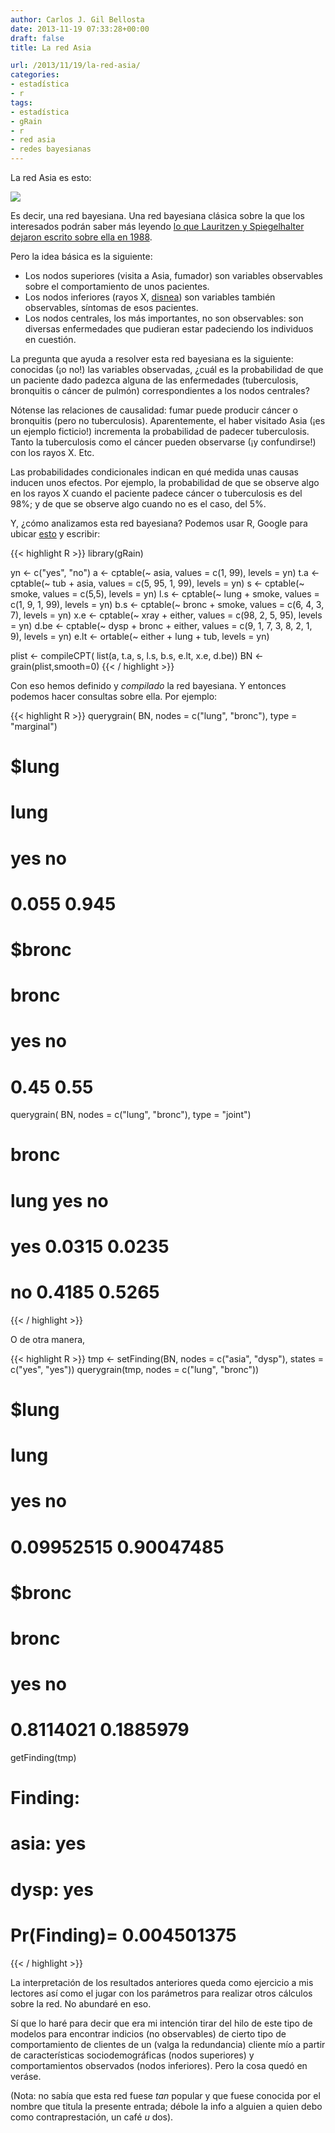 ```yaml
---
author: Carlos J. Gil Bellosta
date: 2013-11-19 07:33:28+00:00
draft: false
title: La red Asia

url: /2013/11/19/la-red-asia/
categories:
- estadística
- r
tags:
- estadística
- gRain
- r
- red asia
- redes bayesianas
---
```


La red Asia es esto:

[![](/wp-uploads/2013/11/red_asia.jpg)
](/wp-uploads/2013/11/red_asia.jpg)

Es decir, una red bayesiana. Una red bayesiana clásica sobre la que los interesados podrán saber más leyendo [lo que Lauritzen y Spiegelhalter dejaron escrito sobre ella en 1988](http://www.csee.wvu.edu/~xinl/library/papers/math/statistics/Lauritzen_Spiegelhalter1988.pdf).

Pero la idea básica es la siguiente:

* Los nodos superiores (visita a Asia, fumador) son variables observables sobre el comportamiento de unos pacientes.
* Los nodos inferiores (rayos X, [disnea](http://es.wikipedia.org/wiki/Disnea)) son variables también observables, síntomas de esos pacientes.
* Los nodos centrales, los más importantes, no son observables: son diversas enfermedades que pudieran estar padeciendo los individuos en cuestión.


La pregunta que ayuda a resolver esta red bayesiana es la siguiente: conocidas (¡o no!) las variables observadas, ¿cuál es la probabilidad de que un paciente dado padezca alguna de las enfermedades (tuberculosis, bronquitis o cáncer de pulmón) correspondientes a los nodos centrales?

Nótense las relaciones de causalidad: fumar puede producir cáncer o bronquitis (pero no tuberculosis). Aparentemente, el haber visitado Asia (¡es un ejemplo ficticio!) incrementa la probabilidad de padecer tuberculosis. Tanto la tuberculosis como el cáncer pueden observarse (¡y confundirse!) con los rayos X. Etc.

Las probabilidades condicionales indican en qué medida unas causas inducen unos efectos. Por ejemplo, la probabilidad de que se observe algo en los rayos X cuando el paciente padece cáncer o tuberculosis es del 98%; y de que se observe algo cuando no es el caso, del 5%.

Y, ¿cómo analizamos esta red bayesiana? Podemos usar R, Google para ubicar [esto](https://stat.ethz.ch/pipermail/r-help/2011-September/291116.html) y escribir:

{{< highlight R >}}
library(gRain)

yn <- c("yes", "no")
a <- cptable(~ asia, values = c(1, 99), levels = yn)
t.a <- cptable(~ tub + asia, values = c(5, 95, 1, 99), levels = yn)
s <- cptable(~ smoke, values = c(5,5), levels = yn)
l.s <- cptable(~ lung + smoke, values = c(1, 9, 1, 99), levels = yn)
b.s <- cptable(~ bronc + smoke, values = c(6, 4, 3, 7), levels = yn)
x.e <- cptable(~ xray + either, values = c(98, 2, 5, 95), levels = yn)
d.be <- cptable(~ dysp + bronc + either, values = c(9, 1, 7, 3, 8, 2, 1, 9), levels = yn)
e.lt <- ortable(~ either + lung + tub, levels = yn)

plist <- compileCPT( list(a, t.a, s, l.s, b.s, e.lt, x.e, d.be))
BN <-grain(plist,smooth=0)
{{< / highlight >}}

Con eso hemos definido y _compilado_ la red bayesiana. Y entonces podemos hacer consultas sobre ella. Por ejemplo:

{{< highlight R >}}
querygrain( BN, nodes = c("lung", "bronc"), type = "marginal")
# $lung
# lung
# yes    no
# 0.055 0.945
#
# $bronc
# bronc
# yes   no
# 0.45 0.55
querygrain( BN, nodes = c("lung", "bronc"), type = "joint")
# bronc
# lung     yes     no
# yes 0.0315 0.0235
# no  0.4185 0.5265
{{< / highlight >}}

O de otra manera,

{{< highlight R >}}
tmp <- setFinding(BN, nodes = c("asia", "dysp"), states = c("yes", "yes"))
querygrain(tmp, nodes = c("lung", "bronc"))
# $lung
# lung
# yes         no
# 0.09952515 0.90047485
#
# $bronc
# bronc
# yes        no
# 0.8114021 0.1885979
getFinding(tmp)
# Finding:
#   asia: yes
# dysp: yes
# Pr(Finding)= 0.004501375
{{< / highlight >}}

La interpretación de los resultados anteriores queda como ejercicio a mis lectores así como el jugar con los parámetros para realizar otros cálculos sobre la red. No abundaré en eso.

Sí que lo haré para decir que era mi intención tirar del hilo de este tipo de modelos para encontrar indicios (no observables) de cierto tipo de comportamiento de clientes de un (valga la redundancia) cliente mío a partir de características sociodemográficas (nodos superiores) y comportamientos observados (nodos inferiores). Pero la cosa quedó en veráse.

(Nota: no sabía que esta red fuese _tan_ popular y que fuese conocida por el nombre que titula la presente entrada; débole la info a alguien a quien debo como contraprestación, un café _u_ dos).
